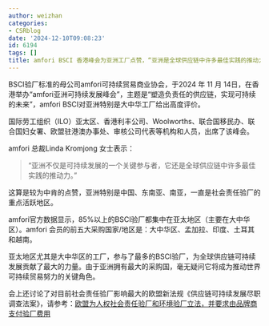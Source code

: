 ```yaml
---
author: weizhan
categories:
- CSRblog
date: '2024-12-10T09:08:23'
id: 6194
tags: []
title: amfori BSCI 香港峰会为亚洲工厂点赞，“亚洲是全球供应链中许多最佳实践的推动力，是推动世界可持续贸易努力的关键角色”
---
```


BSCI验厂标准的母公司amfori可持续贸易商业协会，于2024 年 11 月
14日，在香港举办“amfori亚洲可持续发展峰会”，主题是“塑造负责任的供应链，实现可持续的未来”，amfori
BSCI对亚洲特别是大中华工厂给出高度评价。

国际劳工组织（ILO）亚太区、香港利丰公司、Woolworths、联合国移民办、联合国妇女署、欧盟驻港澳办事处、审核公司代表等机构和人员，出席了该峰会。

amfori 总裁Linda Kromjong 女士表示：

> “亚洲不仅是可持续发展的一个关键参与者，它还是全球供应链中许多最佳实践的推动力。”

  
这算是较为中肯的点赞，亚洲特别是中国、东南亚、南亚，一直是社会责任验厂的重点活跃地区。

amfori官方数据显示，85%以上的BSCI验厂都集中在亚太地区（主要在大中华区）。amfori
会员的前五大采购国家/地区是：大中华区、孟加拉、印度、土耳其和越南。

亚太地区尤其是大中华区的工厂，参与了最多的BSCI验厂，为全球供应链可持续发展贡献了最大的力量。由于亚洲拥有最大的采购国，毫无疑问它将成为推动世界可持续贸易努力的关键角色。

会上还讨论了对目前社会责任验厂影响最大的欧盟新法规《供应链可持续发展尽职调查法案》，请参考：[欧盟为人权社会责任验厂和环境验厂立法，并要求由品牌商支付验厂费用](http://mp.weixin.qq.com/s?__biz=Mzg2Mzk3OTQ5OQ==&mid=2247484659&idx=1&sn=c1caa8073c34dab85d8a54fad5e93f2b&chksm=ce711677f9069f61d66eb23f6ba2bc99b4bffe52aab5e9e5ac6714e8333f816b5fcc30b51d9b&scene=21#wechat_redirect)


